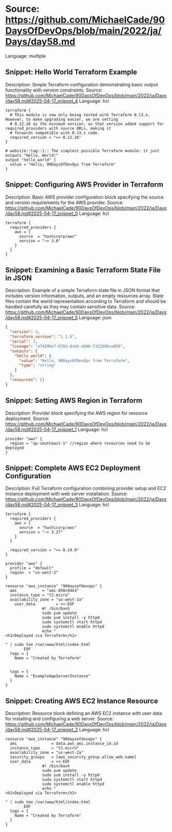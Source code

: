 # Source: https://github.com/MichaelCade/90DaysOfDevOps/blob/main/2022/ja/Days/day58.md
Language: multiple

## Snippet: Hello World Terraform Example
Description: Simple Terraform configuration demonstrating basic output functionality with version constraints.
Source: https://github.com/MichaelCade/90DaysOfDevOps/blob/main/2022/ja/Days/day58.md#2025-04-17_snippet_4
Language: hcl

```hcl
terraform {
  # This module is now only being tested with Terraform 0.13.x. However, to make upgrading easier, we are setting
  # 0.12.26 as the minimum version, as that version added support for required_providers with source URLs, making it
  # forwards compatible with 0.13.x code.
  required_version = ">= 0.12.26"
}

# website::tag::1:: The simplest possible Terraform module: it just outputs "Hello, World!"
output "hello_world" {
  value = "Hello, 90DaysOfDevOps from Terraform"
}
```

## Snippet: Configuring AWS Provider in Terraform
Description: Basic AWS provider configuration block specifying the source and version requirements for the AWS provider.
Source: https://github.com/MichaelCade/90DaysOfDevOps/blob/main/2022/ja/Days/day58.md#2025-04-17_snippet_0
Language: hcl

```hcl
terraform {
  required_providers {
    aws = {
      source  = "hashicorp/aws"
      version = "~> 3.0"
    }
  }
}
```

## Snippet: Examining a Basic Terraform State File in JSON
Description: Example of a simple Terraform state file in JSON format that includes version information, outputs, and an empty resources array. State files contain the world representation according to Terraform and should be handled carefully as they may contain sensitive data.
Source: https://github.com/MichaelCade/90DaysOfDevOps/blob/main/2022/ja/Days/day58.md#2025-04-17_snippet_5
Language: json

```json
{
  "version": 4,
  "terraform_version": "1.1.6",
  "serial": 1,
  "lineage": "a74296e7-670d-0cbb-a048-f332696ca850",
  "outputs": {
    "hello_world": {
      "value": "Hello, 90DaysOfDevOps from Terraform",
      "type": "string"
    }
  },
  "resources": []
}
```

## Snippet: Setting AWS Region in Terraform
Description: Provider block specifying the AWS region for resource deployment.
Source: https://github.com/MichaelCade/90DaysOfDevOps/blob/main/2022/ja/Days/day58.md#2025-04-17_snippet_1
Language: hcl

```hcl
provider "aws" {
  region = "ap-southeast-1" //region where resources need to be deployed
}
```

## Snippet: Complete AWS EC2 Deployment Configuration
Description: Full Terraform configuration combining provider setup and EC2 instance deployment with web server installation.
Source: https://github.com/MichaelCade/90DaysOfDevOps/blob/main/2022/ja/Days/day58.md#2025-04-17_snippet_3
Language: hcl

```hcl
terraform {
  required_providers {
    aws = {
      source  = "hashicorp/aws"
      version = "~> 3.27"
    }
  }

  required_version = ">= 0.14.9"
}

provider "aws" {
  profile = "default"
  region  = "us-west-2"
}

resource "aws_instance" "90daysofdevops" {
  ami           = "ami-830c94e3"
  instance_type = "t2.micro"
  availability_zone = "us-west-2a"
    user_data         = <<-EOF
                #! /bin/bash
                sudo yum update
                sudo yum install -y httpd
                sudo systemctl start httpd
                sudo systemctl enable httpd
                echo "
<h1>Deployed via Terraform</h1>

" | sudo tee /var/www/html/index.html
        EOF
  tags = {
    Name = "Created by Terraform"


  tags = {
    Name = "ExampleAppServerInstance"
  }
}
```

## Snippet: Creating AWS EC2 Instance Resource
Description: Resource block defining an AWS EC2 instance with user data for installing and configuring a web server.
Source: https://github.com/MichaelCade/90DaysOfDevOps/blob/main/2022/ja/Days/day58.md#2025-04-17_snippet_2
Language: hcl

```hcl
resource "aws_instance" "90daysofdevops" {
  ami               = data.aws_ami.instance_id.id
  instance_type     = "t2.micro"
  availability_zone = "us-west-2a"
  security_groups   = [aws_security_group.allow_web.name]
  user_data         = <<-EOF
                #! /bin/bash
                sudo yum update
                sudo yum install -y httpd
                sudo systemctl start httpd
                sudo systemctl enable httpd
                echo "
<h1>Deployed via Terraform</h1>

" | sudo tee /var/www/html/index.html
        EOF
  tags = {
    Name = "Created by Terraform"
  }
}
```